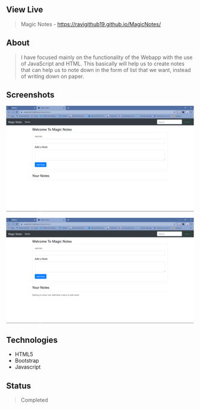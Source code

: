 ## View Live
> Magic Notes - https://ravigithub19.github.io/MagicNotes/

## About
> I have focused mainly on the functionality of the Webapp with the use of JavaScript and HTML. This basically will help us to create notes that can help us to note down in the form of list that we want, instead of writing down on paper.

## Screenshots
![Example screenshot](img/01.png)<br>

![Example screenshot](img/02.png)<br>

## Technologies
* HTML5
* Bootstrap
* Javascript

## Status
> Completed
